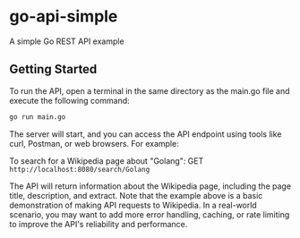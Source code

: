 # go-api-simple
A simple Go REST API example

## Getting Started

To run the API, open a terminal in the same directory as the main.go file and execute the following command:

```bash
go run main.go
```

The server will start, and you can access the API endpoint using tools like curl, Postman, or web browsers. For example:

To search for a Wikipedia page about "Golang": GET `http://localhost:8080/search/Golang`

The API will return information about the Wikipedia page, including the page title, description, and extract. Note that the example above is a basic demonstration of making API requests to Wikipedia. In a real-world scenario, you may want to add more error handling, caching, or rate limiting to improve the API's reliability and performance.